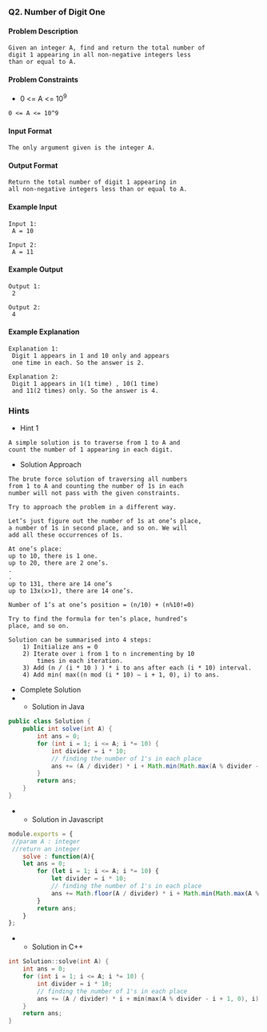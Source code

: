 ### Q2. Number of Digit One
#### Problem Description
```text
Given an integer A, find and return the total number of 
digit 1 appearing in all non-negative integers less 
than or equal to A.
```
#### Problem Constraints
* <p>0 &lt;= A &lt;= 10<sup>9</sup></p>
```text
0 <= A <= 10^9
```
#### Input Format
```text
The only argument given is the integer A.
```
#### Output Format
```text
Return the total number of digit 1 appearing in 
all non-negative integers less than or equal to A.
```
#### Example Input
```text
Input 1:
 A = 10

Input 2:
 A = 11
```
#### Example Output
```text
Output 1:
 2

Output 2:
 4
```
#### Example Explanation
```text
Explanation 1:
 Digit 1 appears in 1 and 10 only and appears 
 one time in each. So the answer is 2.

Explanation 2:
 Digit 1 appears in 1(1 time) , 10(1 time) 
 and 11(2 times) only. So the answer is 4.
```
### Hints
* Hint 1
```text
A simple solution is to traverse from 1 to A and 
count the number of 1 appearing in each digit.
```
* Solution Approach
```text
The brute force solution of traversing all numbers 
from 1 to A and counting the number of 1s in each 
number will not pass with the given constraints.

Try to approach the problem in a different way.

Let’s just figure out the number of 1s at one’s place, 
a number of 1s in second place, and so on. We will 
add all these occurrences of 1s.

At one’s place:
up to 10, there is 1 one.
up to 20, there are 2 one’s.
.
.
up to 131, there are 14 one’s
up to 13x(x>1), there are 14 one’s.

Number of 1’s at one’s position = (n/10) + (n%10!=0)

Try to find the formula for ten’s place, hundred’s 
place, and so on.

Solution can be summarised into 4 steps:
    1) Initialize ans = 0
    2) Iterate over i from 1 to n incrementing by 10 
        times in each iteration.
    3) Add (n / (i * 10 ) ) * i to ans after each (i * 10) interval.
    4) Add min( max((n mod (i * 10) – i + 1, 0), i) to ans.
```
* Complete Solution
* * Solution in Java
```java
public class Solution {
    public int solve(int A) {
        int ans = 0;
        for (int i = 1; i <= A; i *= 10) {
            int divider = i * 10;
            // finding the number of 1's in each place
            ans += (A / divider) * i + Math.min(Math.max(A % divider - i + 1, 0), i);
        }
        return ans;
    }
}
```
* * Solution in Javascript
```javascript
module.exports = { 
 //param A : integer
 //return an integer
	solve : function(A){
    let ans = 0;
        for (let i = 1; i <= A; i *= 10) {
            let divider = i * 10;
            // finding the number of 1's in each place
            ans += Math.floor(A / divider) * i + Math.min(Math.max(A % divider - i + 1, 0), i);
        }
        return ans;
	}
};
```
* * Solution in C++
```cpp
int Solution::solve(int A) {
    int ans = 0;
    for (int i = 1; i <= A; i *= 10) {
        int divider = i * 10;
        // finding the number of 1's in each place
        ans += (A / divider) * i + min(max(A % divider - i + 1, 0), i);
    }
    return ans;
}
```

